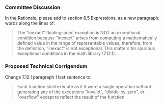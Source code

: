 ### Committee Discussion

In the Rationale, please add to section 6.5 Expressions, as a new paragraph,
words along the lines of:

> The "inexact" floating-point exception is NOT an exceptional condition because
> "inexact" arises from computing a mathematically defined value in the range of
> representable values, therefore, from the definition, "inexact" is not
> exceptional. This matters for spurious exceptional conditions in the math
> library (7.12.1).

### Proposed Technical Corrigendum

Change 7.12.1 paragraph 1 last sentence to:

> Each function shall execute as if it were a single operation without generating
> any of the exceptions "invalid", "divide-by-zero", or "overflow" except to
> reflect the result of the function.
